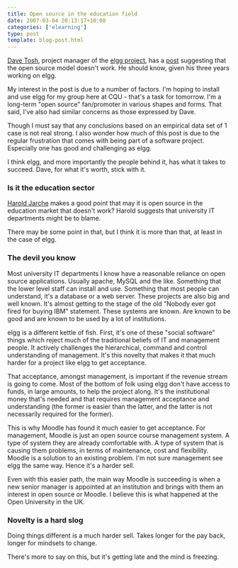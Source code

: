 ```yaml
---
title: Open source in the education field
date: 2007-03-04 20:13:17+10:00
categories: ['elearning']
type: post
template: blog-post.html
---
```

[Dave Tosh](http://elgg.net/dtosh/dashboard/), project manager of the [elgg project](http://www.elgg.org/), has a [post](http://elgg.net/dtosh/weblog/156809.html) suggesting that the open source model doesn't work. He should know, given his three years working on elgg.

My interest in the post is due to a number of factors. I'm hoping to install and use elgg for my group here at CQU - that's a task for tomorrow. I'm a long-term "open source" fan/promoter in various shapes and forms. That said, I've also had similar concerns as those expressed by Dave.

Though I must say that any conclusions based on an empirical data set of 1 case is not real strong. I also wonder how much of this post is due to the regular frustration that comes with being part of a software project. Especially one has good and challenging as elgg.

I think elgg, and more importantly the people behind it, has what it takes to succeed. Dave, for what it's worth, stick with it.

### Is it the education sector

[Harold Jarche](http://elgg.net/haroldj/profile/) makes a good point that may it is open source in the education market that doesn't work? Harold suggests that university IT departments might be to blame.

There may be some point in that, but I think it is more than that, at least in the case of elgg.

### The devil you know

Most university IT departments I know have a reasonable reliance on open source applications. Usually apache, MySQL and the like. Something that the lower level staff can install and use. Something that most people can understand, it's a database or a web server. These projects are also big and well known. It's almost getting to the stage of the old "Nobody ever got fired for buying IBM" statement. These systems are known. Are known to be good and are known to be used by a lot of institutions.

elgg is a different kettle of fish. First, it's one of these "social software" things which reject much of the traditional beliefs of IT and management people. It actively challenges the hierarchical, command and control understanding of management. It's this novelty that makes it that much harder for a project like elgg to get acceptance.

That acceptance, amongst management, is important if the revenue stream is going to come. Most of the bottom of folk using elgg don't have access to funds, in large amounts, to help the project along. It's the institutional money that's needed and that requires management acceptance and understanding (the former is easier than the latter, and the latter is not necessarily required for the former).

This is why Moodle has found it much easier to get acceptance. For management, Moodle is just an open source course management system. A type of system they are already comfortable with. A type of system that is causing them problems, in terms of maintenance, cost and flexibility. Moodle is a solution to an existing problem. I'm not sure management see elgg the same way. Hence it's a harder sell.

Even with this easier path, the main way Moodle is succeeding is when a new senior manager is appointed at an institution and brings with them an interest in open source or Moodle. I believe this is what happened at the Open University in the UK.

### Novelty is a hard slog

Doing things different is a much harder sell. Takes longer for the pay back, longer for mindsets to change.

There's more to say on this, but it's getting late and the mind is freezing.